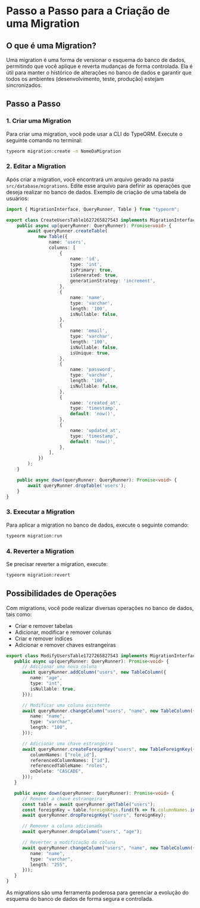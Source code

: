 # Passo a Passo para a Criação de uma Migration

## O que é uma Migration?

Uma migration é uma forma de versionar o esquema do banco de dados, permitindo que você aplique e reverta mudanças de forma controlada. Ela é útil para manter o histórico de alterações no banco de dados e garantir que todos os ambientes (desenvolvimento, teste, produção) estejam sincronizados.

## Passo a Passo

### 1. Criar uma Migration

Para criar uma migration, você pode usar a CLI do TypeORM. Execute o seguinte comando no terminal:

```bash
typeorm migration:create -n NomeDaMigration
```

### 2. Editar a Migration

Após criar a migration, você encontrará um arquivo gerado na pasta `src/database/migrations`. Edite esse arquivo para definir as operações que deseja realizar no banco de dados. Exemplo de criação de uma tabela de usuários:

```typescript
import { MigrationInterface, QueryRunner, Table } from "typeorm";

export class CreateUsersTable1627265827543 implements MigrationInterface {
    public async up(queryRunner: QueryRunner): Promise<void> {
        await queryRunner.createTable(
            new Table({
                name: 'users',
                columns: [
                    {
                        name: 'id',
                        type: 'int',
                        isPrimary: true,
                        isGenerated: true,
                        generationStrategy: 'increment',
                    },
                    {
                        name: 'name',
                        type: 'varchar',
                        length: '100',
                        isNullable: false,
                    },
                    {
                        name: 'email',
                        type: 'varchar',
                        length: '100',
                        isNullable: false,
                        isUnique: true,
                    },
                    {
                        name: 'password',
                        type: 'varchar',
                        length: '100',
                        isNullable: false,
                    },
                    {
                        name: 'created_at',
                        type: 'timestamp',
                        default: 'now()',
                    },
                    {
                        name: 'updated_at',
                        type: 'timestamp',
                        default: 'now()',
                    },
                ],
            })
        );
    }

    public async down(queryRunner: QueryRunner): Promise<void> {
        await queryRunner.dropTable('users');
    }
}
```

### 3. Executar a Migration

Para aplicar a migration no banco de dados, execute o seguinte comando:

```bash
typeorm migration:run
```

### 4. Reverter a Migration

Se precisar reverter a migration, execute:

```bash
typeorm migration:revert
```

## Possibilidades de Operações

Com migrations, você pode realizar diversas operações no banco de dados, tais como:

- Criar e remover tabelas
- Adicionar, modificar e remover colunas
- Criar e remover índices
- Adicionar e remover chaves estrangeiras


```typescript
export class ModifyUsersTable1727265827543 implements MigrationInterface {
   public async up(queryRunner: QueryRunner): Promise<void> {
      // Adicionar uma nova coluna
      await queryRunner.addColumn("users", new TableColumn({
         name: "age",
         type: "int",
         isNullable: true,
      }));

      // Modificar uma coluna existente
      await queryRunner.changeColumn("users", "name", new TableColumn({
         name: "name",
         type: "varchar",
         length: "100",
      }));

      // Adicionar uma chave estrangeira
      await queryRunner.createForeignKey("users", new TableForeignKey({
         columnNames: ["role_id"],
         referencedColumnNames: ["id"],
         referencedTableName: "roles",
         onDelete: "CASCADE",
      }));
   }

   public async down(queryRunner: QueryRunner): Promise<void> {
      // Remover a chave estrangeira
      const table = await queryRunner.getTable("users");
      const foreignKey = table.foreignKeys.find(fk => fk.columnNames.indexOf("role_id") !== -1);
      await queryRunner.dropForeignKey("users", foreignKey);

      // Remover a coluna adicionada
      await queryRunner.dropColumn("users", "age");

      // Reverter a modificação da coluna
      await queryRunner.changeColumn("users", "name", new TableColumn({
         name: "name",
         type: "varchar",
         length: "255",
      }));
   }
}
```

As migrations são uma ferramenta poderosa para gerenciar a evolução do esquema do banco de dados de forma segura e controlada.